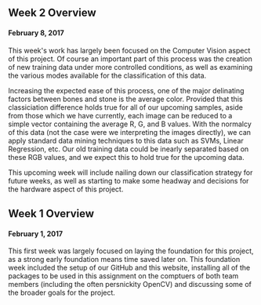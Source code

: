 ## Week 2 Overview
#### February 8, 2017
This week's work has largely been focused on the Computer Vision aspect of this project. Of course an important part of this process was the creation of new training data under more controlled conditions, as well as examining the various modes available for the classification of this data.

Increasing the expected ease of this process, one of the major delinating factors between bones and stone is the average color. Provided that this classiciation difference holds true for all of our upcoming samples, aside from those which we have currently, each image can be reduced to a simple vector containing the average R, G, and B values. With the normalcy of this data (not the case were we interpreting the images directly), we can apply standard data mining techniques to this data such as SVMs, Linear Regression, etc. Our old training data could be inearly separated based on these RGB values, and we expect this to hold true for the upcoming data.

This upcoming week will include nailing down our classification strategy for future weeks, as well as starting to make some headway and decisions for the hardware aspect of this project.


## Week 1 Overview
#### February 1, 2017
This first week was largely focused on laying the foundation for this project, as a strong early foundation means time saved later on. This foundation week included the setup of our GitHub and this website, installing all of the packages to be used in this assignment on the comptuers of both team members (including the often persnickity OpenCV) and discussing some of the broader goals for the project.
